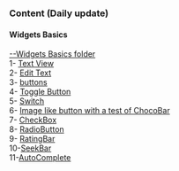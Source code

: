 ### Content (Daily update)
#### Widgets Basics 
<a href="https://github.com/walidamriou/AndroidExamples/tree/master/Widgets-Basics">--Widgets Basics folder</a> </br>
1- <a href="https://github.com/walidamriou/AndroidExamples/tree/master/Widgets-Basics/1-TextView">Text View</a> </br>
2- <a href="https://github.com/walidamriou/AndroidExamples/tree/master/Widgets-Basics/2-EditText">Edit Text</a> </br>
3- <a href="https://github.com/walidamriou/AndroidExamples/tree/master/Widgets-Basics/3-buttons">buttons</a> </br>
4- <a href="https://github.com/walidamriou/AndroidExamples/tree/master/Widgets-Basics/4-ToggleButton">Toggle Button</a> </br>
5- <a href="https://github.com/walidamriou/AndroidExamples/tree/master/Widgets-Basics/5-Switch">Switch</a> </br>
6- <a href="https://github.com/walidamriou/AndroidExamples/tree/master/Widgets-Basics/6-ImageLikebutton">Image like button with a test of ChocoBar </a> </br>
7- <a href="https://github.com/walidamriou/AndroidExamples/tree/master/Widgets-Basics/7-CheckBox">CheckBox</a> </br>
8- <a href="https://github.com/walidamriou/AndroidExamples/tree/master/Widgets-Basics/8-RadioButton">RadioButton</a> </br>
9- <a href="https://github.com/walidamriou/AndroidExamples/tree/master/Widgets-Basics/9-RatingBar">RatingBar</a> </br>
10-<a href="https://github.com/walidamriou/AndroidExamples/tree/master/Widgets-Basics/10-SeekBar">SeekBar</a> </br>
11-<a href="https://github.com/walidamriou/AndroidExamples/tree/master/Widgets-Basics/11-AutoComplete">AutoComplete</a> </br>
